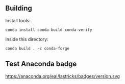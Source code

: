 ## Building
Install tools:
```
conda install conda-build conda-verify
```
Inside this directory:
```
conda build . -c conda-forge
```

## Test Anaconda badge
https://anaconda.org/eal/lastricks/badges/version.svg